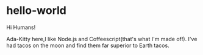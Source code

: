 # hello-world

Hi Humans!

Ada-Kitty here,I like Node.js and Coffeescript(that's what I'm made of!).
I've had tacos on the moon and find them far superior to Earth tacos.

